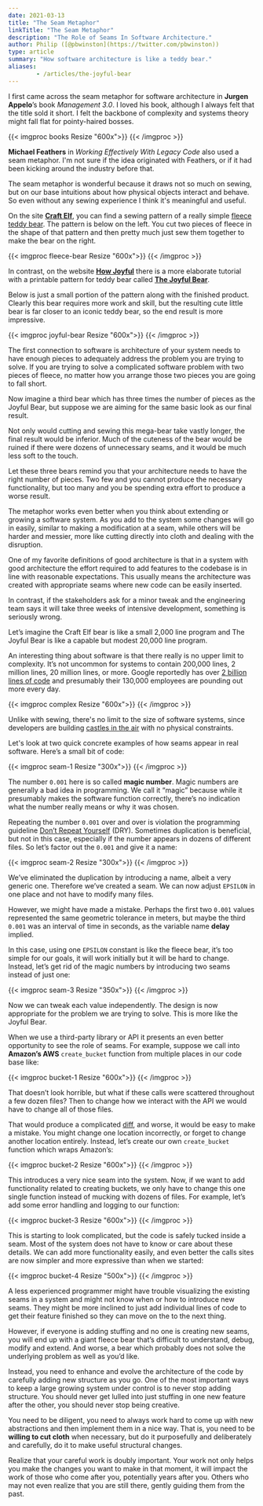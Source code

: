 ```yaml
---
date: 2021-03-13
title: "The Seam Metaphor"
linkTitle: "The Seam Metaphor"
description: "The Role of Seams In Software Architecture."
author: Philip ([@pbwinston](https://twitter.com/pbwinston))
type: article
summary: "How software architecture is like a teddy bear."
aliases:
        - /articles/the-joyful-bear
---
```


I first came across the seam metaphor for software architecture in **Jurgen
Appelo**’s book _Management 3.0_. I loved his book, although I always felt
that the title sold it short. I felt the backbone of complexity and systems
theory might fall flat for pointy-haired bosses.

{{< imgproc books Resize "600x">}}
{{< /imgproc >}}

**Michael Feathers** in  _Working Effectively With Legacy Code_ also used a
seam metaphor. I'm not sure if the idea originated with Feathers, or if it
had been kicking around the industry before that.

The seam metaphor is wonderful because it draws not so much on sewing, but
on our base intuitions about how physical objects interact and behave. So
even without any sewing experience I think it's meaningful and useful.

On the site [**Craft Elf**](http://www.craftelf.com/), you can find a
sewing pattern of a really simple [fleece teddy
bear](http://www.craftelf.com/teddy-bear-sewing-pattern.html). The pattern
is below on the left. You cut two pieces of fleece in the shape of that
pattern and then pretty much just sew them together to make the bear on the
right.

{{< imgproc fleece-bear Resize "600x">}}
{{< /imgproc >}}

In contrast, on the website [**How Joyful**](https://www.howjoyful.com/)
there is a more elaborate tutorial with a printable pattern for teddy bear
called [**The Joyful
Bear**](https://www.howjoyful.com/howjoyful-bear-tutorial-and-pattern/).

Below is just a small portion of the pattern along with the finished
product. Clearly this bear requires more work and skill, but the resulting
cute little bear is far closer to an iconic teddy bear, so the end result is more impressive.

{{< imgproc joyful-bear Resize "600x">}}
{{< /imgproc >}}

The first connection to software is architecture of your system needs to
have enough pieces to adequately address the problem you are trying to
solve. If you are trying to solve a complicated software problem with two
pieces of fleece, no matter how you arrange those two pieces you are going to fall short.

Now imagine a third bear which has three times the number of pieces as the
Joyful Bear, but suppose we are aiming for the same basic look as our final result.

Not only would cutting and sewing this mega-bear take vastly longer, the final result would be inferior. Much of the cuteness of the bear would be ruined if there were dozens of unnecessary seams, and it would be much less soft to the touch.

Let these three bears remind you that your architecture needs to have the
right number of pieces. Two few and you cannot produce the necessary
functionality, but too many and you be spending extra effort to produce a
worse result.

The metaphor works even better when you think about extending or growing a
software system. As you add to the system some changes will go in easily,
similar to making a modification at a seam, while others will be harder and
messier, more like cutting directly into cloth and dealing with the disruption.

One of my favorite definitions of good architecture is that in a system
with good architecture the effort required to add features to the codebase
is in line with reasonable expectations. This usually means the
architecture was created with appropriate seams where new code can be
easily inserted.

In contrast, if the stakeholders ask for a minor tweak and the engineering
team says it will take three weeks of intensive development, something is
seriously wrong.

Let’s imagine the Craft Elf bear is like a small 2,000 line program and The
Joyful Bear is like a capable but modest 20,000 line program.

An interesting thing about software is that there really is no upper limit
to complexity. It’s not uncommon for systems to contain 200,000 lines, 2
million lines, 20 million lines, or more. Google reportedly has over [2
billion lines of
code](https://www.freecodecamp.org/news/how-google-builds-a-web-framework-5eeddd691dea)
and presumably their 130,000 employees are pounding out more every day.

{{< imgproc complex Resize "600x">}}
{{< /imgproc >}}

Unlike with sewing, there's no limit to the size of software systems, since developers are building [castles in the
air](https://amturing.acm.org/award_winners/brooks_1002187.cfm) with no
physical constraints.

Let's look at two quick concrete examples of how seams appear in real
software. Here’s a small bit of code:

{{< imgproc seam-1 Resize "300x">}}
{{< /imgproc >}}

The number `0.001` here is so called **magic number**.  Magic numbers are
generally a bad idea in programming. We call it “magic” because while it
presumably makes the software function correctly, there’s no indication
what the number really means or why it was chosen.

Repeating the number `0.001` over and over is violation the programming
guideline [Don’t Repeat
Yourself](https://medium.com/code-thoughts/dont-repeat-yourself-caa413910753)
(DRY). Sometimes duplication is beneficial, but not in this case,
especially if the number appears in dozens of different files. So let’s
factor out the `0.001` and give it a name:

{{< imgproc seam-2 Resize "300x">}}
{{< /imgproc >}}

We’ve eliminated the duplication by introducing a name, albeit a very generic one. Therefore we’ve created a seam. We can now adjust `EPSILON` in one place and not have to modify many files.

However, we might have made a mistake. Perhaps the first two `0.001` values
represented the same geometric tolerance in meters, but maybe the third
`0.001` was an interval of time in seconds, as the variable name **delay**
implied.

In this case, using one `EPSILON` constant is like the fleece bear, it’s
too simple for our goals, it will work initially but it will be hard to
change. Instead, let’s get rid of the magic numbers by introducing two
seams instead of just one:

{{< imgproc seam-3 Resize "350x">}}
{{< /imgproc >}}

Now we can tweak each value independently. The design is now appropriate for the problem we are trying to solve. This is more like the Joyful Bear.

When we use a third-party library or API it presents an even better
opportunity to see the role of seams. For example, suppose we call into
**Amazon’s AWS** `create_bucket` function from multiple places in our code
base like:

{{< imgproc bucket-1 Resize "600x">}}
{{< /imgproc >}}

That doesn’t look horrible, but what if these calls were scattered
throughout a few dozen files? Then to change how we interact with the API
we would have to change all of those files.

That would produce a complicated
[diff](https://www.scootersoftware.com/features.php?zz=gallery), and worse,
it would be easy to make a mistake. You might change one location
incorrectly, or forget to change another location entirely. Instead, let’s
create our own `create_bucket` function which wraps Amazon’s:

{{< imgproc bucket-2 Resize "600x">}}
{{< /imgproc >}}

This introduces a very nice seam into the system. Now, if we want to add
functionality related to creating buckets, we only have to change this one
single function instead of mucking with dozens of files. For example, let’s
add some error handling and logging to our function:

{{< imgproc bucket-3 Resize "600x">}}
{{< /imgproc >}}

This is starting to look complicated, but the code is safely tucked inside a seam. Most of the system does not have to know or care about these details. We can add more functionality easily, and even better the calls sites are now simpler and more expressive than when we started:

{{< imgproc bucket-4 Resize "500x">}}
{{< /imgproc >}}

A less experienced programmer might have trouble visualizing the existing
seams in a system and might not know when or how to introduce new seams.
They might be more inclined to just add individual lines of code to get
their feature finished so they can move on the to the next thing.

However, if everyone is adding stuffing and no one is creating new seams,
you will end up with a giant fleece bear that’s difficult to understand,
debug, modify and extend. And worse, a bear which probably does not solve
the underlying problem as well as you’d like.

Instead, you need to enhance and evolve the architecture of the code by
carefully adding new structure as you go. One of the most important ways to
keep a large growing system under control is to never stop adding
structure. You should never get lulled into just stuffing in one new
feature after the other, you should never stop being creative.

You need to be diligent, you need to always work hard to come up with new
abstractions and then implement them in a nice way. That is, you need to be
**willing to cut cloth** when necessary, but do it purposefully and
deliberately and carefully, do it to make useful structural changes.

Realize that your careful work is doubly important. Your work not only
helps you make the changes you want to make in that moment, it will impact
the work of those who come after you, potentially years after you. Others
who may not even realize that you are still there, gently guiding them from
the past.

